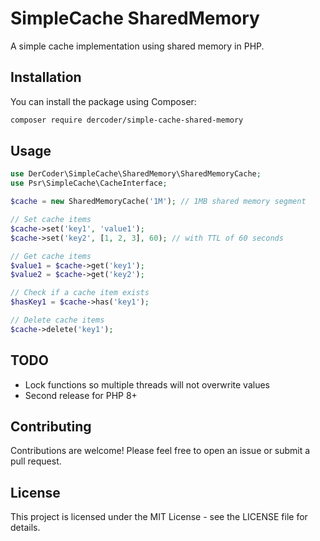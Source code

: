 # SimpleCache SharedMemory

A simple cache implementation using shared memory in PHP.

## Installation

You can install the package using Composer:

```bash
composer require dercoder/simple-cache-shared-memory
```

## Usage

```php
use DerCoder\SimpleCache\SharedMemory\SharedMemoryCache;
use Psr\SimpleCache\CacheInterface;

$cache = new SharedMemoryCache('1M'); // 1MB shared memory segment

// Set cache items
$cache->set('key1', 'value1');
$cache->set('key2', [1, 2, 3], 60); // with TTL of 60 seconds

// Get cache items
$value1 = $cache->get('key1');
$value2 = $cache->get('key2');

// Check if a cache item exists
$hasKey1 = $cache->has('key1');

// Delete cache items
$cache->delete('key1');

```

## TODO

 - Lock functions so multiple threads will not overwrite values
 - Second release for PHP 8+

## Contributing

Contributions are welcome! Please feel free to open an issue or submit a pull request.

## License

This project is licensed under the MIT License - see the LICENSE file for details.
